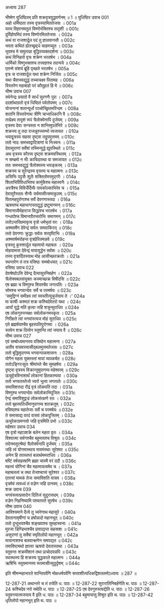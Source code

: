 अध्यायः 287

भीष्मेण युधिष्ठिरम् प्रति शक्रवृत्रयुद्धवर्णनम् ॥ 1 ॥
युधिष्ठिर उवाच 	001  
अहो धर्मिष्ठता तस्य वृत्रस्यामिततेजसः ।	001a  
यस्य विज्ञानमतुलं विष्णोर्भक्तिश्च तादृशी ॥	001c  
दुर्विज्ञेयमिदं तस्य विष्णोरमिततेजसः ।	002a  
कथं वा राजशार्दूल पदं तु ज्ञातवानसौ ॥	002c  
भवता कथितं ह्येतच्छ्रद्दधे चाहमच्युत ।	003a  
भूयश्च मे समुत्पन्ना बुद्धिरव्यक्तदर्शना ॥	003c  
कथं विनिहतो वृत्रः शक्रेण भरतर्षभ ।	004a  
धार्मिको विष्णुभक्तश्च तत्त्वज्ञश्च तदन्वये ॥	004c  
एतन्मे संशयं ब्रूहि पृच्छते भरतर्षभ ।	005a  
वृत्रः स राजशार्दूल यथा शक्रेण निर्जितः ॥	005c  
यथा चैवाभवद्युद्धं तच्चाचक्ष्व पितामह ।	006a  
विस्तरेण महाबाहो परं कौतूहलं हि मे ॥	006c  
भीष्म उवाच 	007  
रथेनेन्द्रः प्रयातो वै सार्धं सुरगणैः पुरा ।	007a  
ददर्शाथाग्रतो वृत्रं धिष्ठितं पर्वतोपमम् ॥	007c  
योजनानां शतान्यूर्ध्वं पञ्चोच्छ्रितमरिन्दम ।	008a  
शतानि विस्तरेणाथ त्रीणि चाभ्यधिकानि वै ॥	008c  
तत्प्रेक्ष्य तादृशं रूपं त्रैलोक्येनापि दुर्जयम् ।	009a  
वृत्रस्य देवाः सन्त्रस्ता न शान्तिमुपलेभिरे ॥	009c  
शक्रस्य तु तदा राजन्नूरुस्तम्भो व्यजायत ।	010a  
भयाद्वृत्रस्य सहसा दृष्ट्वा तद्रूपमुत्तमम् ॥	010c  
ततो नादः समभवद्वादित्राणां च निःस्वनः ।	011a  
देवासुराणां सर्वेषां तस्मिन्युद्धे ह्युपस्थिते ॥	011c  
अथ वृत्रस्य कौरव्य दृष्ट्वा शक्रमवस्थितम् ।	012a  
न सम्भ्रमो न भीः काचिदास्था वा समजायत ॥	012c  
ततः समभवद्युद्धं त्रैलोक्यस्य भयङ्करम् ।	013a  
शक्रस्य च सुरेन्द्रस्य वृत्रस्य च महात्मनः ॥	013c  
असिभिः पट्टसैः शूलैः शक्तितोमरमुद्गरैः ।	014a  
शिलाभिर्विविधाभिश्च कार्मुकैश्च महास्वनैः ॥	014c  
अस्त्रैश्च विविर्धैर्दिव्यैः पावकोल्काभिरेव च ।	015a  
देवासुरैस्ततः सैन्यैः सर्वमासीत्समाकुलम् ॥	015c  
पितामहपुरोगाश्च सर्वे देवगणास्तदा ।	016a  
ऋषयश्च महाभागास्तद्युद्धं द्रष्टुमागमन् ॥	016c  
विमानाग्र्यैर्महाराज सिद्धाश्च भरतर्षभ ।	017a  
गन्धर्वाश्च विमानाग्रैरप्सरोभिः समागमन् ॥	017c  
ततोऽन्तरिक्षमावृत्य वृत्रो धर्मभृतां वरः ।	018a  
अश्मवर्षेण देवेन्द्रं सर्वतः समवाकिरत् ॥	018c  
ततो देवगणाः क्रुद्धाः सर्वतः शरवृष्टिभिः ।	019a  
अश्मवर्षमपोहन्त वृत्रप्रेरितमाहवे ॥	019c  
वृत्रस्तु कुरुशार्दूल महामायो महाबलः ।	020a  
मोहयामास देवेन्द्रं मायायुद्धेन सर्वशः ॥	020c  
तस्य वृत्रार्दितस्याथ मोह आसीच्छतक्रतोः ।	021a  
रथन्तरेण तं तत्र वसिष्ठः समबोधयत् ॥	021c  
वसिष्ठ उवाच 	022  
देवश्रेष्ठोऽसि देवेन्द्र दैत्यासुरनिबर्हण ।	022a  
त्रैलोक्यबलसंयुक्तः कस्माच्छक्र विषीदसि ॥	022c  
एष ब्रह्मा च विष्णुश्च शिवश्चैव जगत्पतिः ।	023a  
सोमश्च भगवान्देवः सर्वे च परमर्षयः ॥	023c  
'समुद्विग्नं समीक्ष्य त्वां स्वस्तीत्यूचुर्जयाय ते ।'	024a  
मा कार्षीः कश्मलं शक्र कश्चिदेवेतरो यथा ।	024c  
आर्यां युद्धे मतिं कृत्वा जहि शत्रून्सुराधिप ॥	024e  
एष लोकगुरुस्त्र्यक्षः सर्वलोकनमस्कृतः ।	025a  
निरीक्षते त्वां भगवांस्त्यज मोहं सुराधिप ॥	025c  
एते ब्रह्मर्षयश्चैव बृहस्पतिपुरोगमाः ।	026a  
स्तवेन शक्र दिव्येन स्तुवन्ति त्वां जयाय वै ॥	026c  
भीष्म उवाच 	027  
एवं सम्बोध्यमानस्य वसिष्ठेन महात्मना ।	027a  
अतीव वासवस्यासीद्बलमुत्तमतेजसः ॥	027c  
ततो बुद्धिमुपागम्य भगवान्पाकशासनः ।	028a  
योगेन महता युक्तस्तां मायां व्यपकर्षत ॥	028c  
ततोऽङ्गिरःसुतः श्रीमांस्ते चैव सुमहर्षयः ।	029a  
दृष्ट्वा वृत्रस्य विक्रान्तुमुपागम्य महेश्वरम् ॥	029c  
ऊचुर्वृत्रविनाशार्थं लोकानां हितकाम्यया ।	030a  
ततो भगवतस्तेजो ज्वरो भूत्वा जगत्पतेः ॥	030c  
समाविशत्तदा रौद्रं वृत्रं लोकपतिं तदा ।	031a  
विष्णुश्च भगवान्देवः सर्वलोकाभिपूजितः ॥	031c  
ऐन्द्रं समाविशुद्वज्रं लोकसंरक्षणे रतः ।	032a  
ततो बृहस्पतिर्धीमानुपागम्य शतक्रतुम् ।	032c  
वसिष्ठश्च महातेजाः सर्वे च परमर्षयः ॥	032e  
ते समासाद्य वरदं वासवं लोकपूजितम् ।	033a  
ऊचुरेकाग्रमनसो जहि वृत्रमिति प्रभो ॥	033c  
महेश्वर उवाच 	034  
एष वृत्रो महाञ्शक्रे बलेन महता वृतः ।	034a  
विश्वात्मा सर्वगश्चैव बहुमायश्च विश्रुतः ॥	034c  
तदेनमसुरश्रेष्ठं त्रैलोक्येनापि दुर्जयम् ।	035a  
जहि त्वं योगमास्थाय मावमंस्थाः सुरेश्वर ॥	035c  
अनेन हि तपस्तप्तं बलार्थममराधिप ।	036a  
षष्टिं वर्षसहस्राणि ब्रह्मा चास्मै वरं ददौ ॥	036c  
महत्त्वं योगिनां चैव महामायत्वमेव च ।	037a  
महाबलत्वं च तथा तेजश्चाग्र्यं सुरेश्वर ॥	037c  
एतत्त्वां मामकं तेजः समाविशति वासव ।	038a  
वृत्रमेवं त्ववध्यं तं वज्रेण जहि दानवम् ॥	038c  
शक्र उवाच 	039  
भगवंस्त्वत्प्रसादेन दितिजं सुदुरासदम् ।	039a  
वज्रेण निहनिष्यामि पश्यतस्ते सुरर्षभ ॥	039c  
भीष्म उवाच 	040  
आविश्यमाने दैत्ये तु ज्वरेणाथ महासुरे ।	040a  
देवतानामृषीणां च हर्षान्नादो महानभूत् ॥	040c  
ततो दुन्दुभयश्चैव शङ्ख्याश्च सुमहास्वनाः ।	041a  
मुरजा डिण्डिभाश्चैव प्रावाद्यन्त सहस्रशः ॥	041c  
असुराणां तु सर्वेषां स्मृतिलोपो महानभूत् ।	042a  
मायानाशश्च बलवान्क्षणेन समपद्यत ॥	042c  
तमाविष्टमथो ज्ञात्वा ऋषयो देवतास्तथा ।	043a  
स्तुवन्तः शक्रमीशानं तथा प्राचोदयन्नपि ॥	043c  
रथस्थस्य हि शक्रस्य युद्धकाले महात्मनः ।	044a  
ऋषिभिः स्तूयमानस्य रूपमासीत्सुदुर्दृशम् ॥ 	044c  

इति श्रीमन्महाभारते शान्तिपर्वणि मोक्षधर्मपर्वणि सप्ताशीत्यधिकद्विशततमोऽध्यायः ॥ 287 ॥

12-287-21 अथान्तरे च तं तत्रेति ध. पाठः ॥ 12-287-22 सुरारातिनिबर्हणेति थ. पाठः ॥ 12-287-24 कश्चिदेव नरो यथेति ध. पाठः ॥ 12-287-25 एष देवगुरुस्त्वद्येति ध. पाठः ॥ 12-287-26 स्तुवन्त्यात्मजयाय वै इति ध. पाठः ॥ 12-287-34 बहुमायासु विश्रुत इति थ. पाठः ॥ 12-287-42 धृतिलोपो महानभूत् इति थ. पाठः ॥

